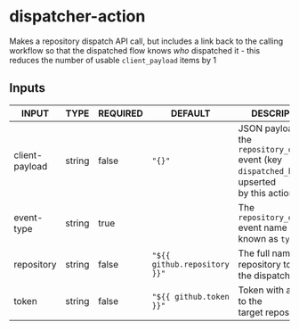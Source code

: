 # dispatcher-action
Makes a repository dispatch API call, but includes a link back to the calling workflow so that the dispatched flow
knows _who_ dispatched it - this reduces the number of usable `client_payload` items by 1

## Inputs

<!-- AUTO-DOC-INPUT:START - Do not remove or modify this section -->

|     INPUT      |  TYPE  | REQUIRED |           DEFAULT            |                                               DESCRIPTION                                               |
|----------------|--------|----------|------------------------------|---------------------------------------------------------------------------------------------------------|
| client-payload | string |  false   |            `"{}"`            | JSON payload for the `repository_dispatch`<br>event (key `dispatched_by` is upserted<br>by this action) |
|   event-type   | string |   true   |                              |                     The `repository_dispatch` event name (also<br>known as `type`)                      |
|   repository   | string |  false   | `"${{ github.repository }}"` |                       The full name of the<br>repository to send the dispatch<br>                       |
|     token      | string |  false   |   `"${{ github.token }}"`    |                              Token with access to the<br>target repository                              |

<!-- AUTO-DOC-INPUT:END -->
